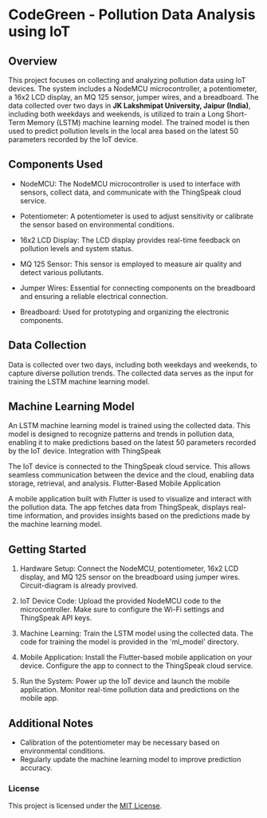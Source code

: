 # CodeGreen - Pollution Data Analysis using IoT

## Overview

This project focuses on collecting and analyzing pollution data using IoT devices. The system includes a NodeMCU microcontroller, a potentiometer, a 16x2 LCD display, an MQ 125 sensor, jumper wires, and a breadboard. The data collected over two days in **JK Lakshmipat University, Jaipur (India)**, including both weekdays and weekends, is utilized to train a Long Short-Term Memory (LSTM) machine learning model. The trained model is then used to predict pollution levels in the local area based on the latest 50 parameters recorded by the IoT device.

## Components Used

- NodeMCU: The NodeMCU microcontroller is used to interface with sensors, collect data, and communicate with the ThingSpeak cloud service.

- Potentiometer: A potentiometer is used to adjust sensitivity or calibrate the sensor based on environmental conditions.

- 16x2 LCD Display: The LCD display provides real-time feedback on pollution levels and system status.

- MQ 125 Sensor: This sensor is employed to measure air quality and detect various pollutants.

- Jumper Wires: Essential for connecting components on the breadboard and ensuring a reliable electrical connection.

- Breadboard: Used for prototyping and organizing the electronic components.

## Data Collection

Data is collected over two days, including both weekdays and weekends, to capture diverse pollution trends. The collected data serves as the input for training the LSTM machine learning model.

## Machine Learning Model

An LSTM machine learning model is trained using the collected data. This model is designed to recognize patterns and trends in pollution data, enabling it to make predictions based on the latest 50 parameters recorded by the IoT device.
Integration with ThingSpeak

The IoT device is connected to the ThingSpeak cloud service. This allows seamless communication between the device and the cloud, enabling data storage, retrieval, and analysis.
Flutter-Based Mobile Application

A mobile application built with Flutter is used to visualize and interact with the pollution data. The app fetches data from ThingSpeak, displays real-time information, and provides insights based on the predictions made by the machine learning model.

## Getting Started

1. Hardware Setup: Connect the NodeMCU, potentiometer, 16x2 LCD display, and MQ 125 sensor on the breadboard using jumper wires. Circuit-diagram is already provived.

2. IoT Device Code: Upload the provided NodeMCU code to the microcontroller. Make sure to configure the Wi-Fi settings and ThingSpeak API keys.

3. Machine Learning: Train the LSTM model using the collected data. The code for training the model is provided in the 'ml_model' directory.

3. Mobile Application: Install the Flutter-based mobile application on your device. Configure the app to connect to the ThingSpeak cloud service.

5. Run the System: Power up the IoT device and launch the mobile application. Monitor real-time pollution data and predictions on the mobile app.

## Additional Notes

- Calibration of the potentiometer may be necessary based on environmental conditions.
- Regularly update the machine learning model to improve prediction accuracy.

### License
This project is licensed under the [MIT License](https://www.mit.edu/~amini/LICENSE.md).
